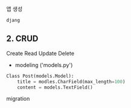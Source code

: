 앱 생성

```shell
djang
```

## 2. CRUD 

Create
Read
Update
Delete

- modeling ('models.py')

```python
Class Post(models.Model):
    title = modles.CharField(max_length=100)
    content = models.TextField()
```


migration
